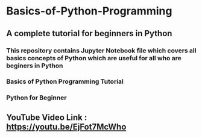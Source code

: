 # Basics-of-Python-Programming
## A complete tutorial for beginners in Python

### This repository contains Jupyter Notebook file which covers all basics concepts of Python which are useful for all who are beginers in Python
### Basics of Python Programming Tutorial
### Python for Beginner

## YouTube Video Link : https://youtu.be/EjFot7McWho

